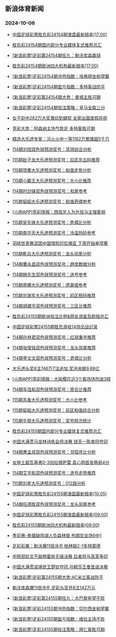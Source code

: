 ## 新浪体育新闻 
### 2024-10-06

+ [中国足球彩票胜负彩24154期澳盘最新赔率(17:00)](https://sports.sina.com.cn/l/2024-10-05/doc-incrneka6540433.shtml)

+ [胜负彩24154期国内部分专业媒体复式推荐总汇](https://sports.sina.com.cn/l/2024-10-05/doc-incrneke3348264.shtml)

+ [[新浪彩票]足彩第24154期任九：勒沃库森赢球](https://sports.sina.com.cn/l/2024-10-05/doc-incrneka6553343.shtml)

+ [胜负彩24154期欧洲四大机构最新赔率(17:00)](https://sports.sina.com.cn/l/2024-10-05/doc-incrneka6540762.shtml)

+ [[新浪彩票]足彩24154期冷热指数：埃弗顿坐和望赢](https://sports.sina.com.cn/l/2024-10-05/doc-incrneke3352787.shtml)

+ [[新浪彩票]足彩24154期盈亏指数：多特客战防平](https://sports.sina.com.cn/l/2024-10-05/doc-incrneka6554422.shtml)

+ [[新浪彩票]足彩第24154期大势：曼城主胜可期](https://sports.sina.com.cn/l/2024-10-05/doc-incrneka6552538.shtml)

+ [[新浪彩票]足彩24154期投注策略：皇马全取三分](https://sports.sina.com.cn/l/2024-10-05/doc-incrneka6553874.shtml)

+ [女子刮中262万大奖激动到腿软 全家出国度假庆祝](https://sports.sina.com.cn/l/2024-10-05/doc-incrmyah3437074.shtml)

+ [竞彩大势：阿森纳主场气势足 多特客胜可期](https://sports.sina.com.cn/l/2024-10-05/doc-incrneix0474898.shtml)

+ [精选大乐透专家：冯火火中一等1162万累擒超5千万](https://sports.sina.com.cn/l/2024-10-05/doc-incrnkrv0392545.shtml)

+ [114期刘阳双色球预测奖号：蓝球综合分析](https://sports.sina.com.cn/l/2024-10-05/doc-incrnvfu6340945.shtml)

+ [115期赵子龙大乐透预测奖号：后区杀五码推荐](https://sports.sina.com.cn/l/2024-10-05/doc-incrnksa3263383.shtml)

+ [115期项鹰大乐透预测奖号：和值走势分析](https://sports.sina.com.cn/l/2024-10-05/doc-incrnkry6488096.shtml)

+ [115期小霸王大乐透预测奖号：大小比推荐](https://sports.sina.com.cn/l/2024-10-05/doc-incrnkrw7159193.shtml)

+ [114期时剑锋双色球预测奖号：和尾参考](https://sports.sina.com.cn/l/2024-10-05/doc-incrnvfu6342548.shtml)

+ [115期韬韬大乐透预测奖号：和值奇偶参考](https://sports.sina.com.cn/l/2024-10-05/doc-incrnkry6489551.shtml)

+ [[小炮APP]竞彩情报：西班牙人为升班马主强客弱](https://sports.sina.com.cn/l/2024-10-05/doc-incrneiy7251125.shtml)

+ [115期吴先锋大乐透预测奖号：奇偶比分析](https://sports.sina.com.cn/l/2024-10-05/doc-incrnkrv0382275.shtml)

+ [115期南华天大乐透预测奖号：冷温热码参考](https://sports.sina.com.cn/l/2024-10-05/doc-incrnvfu6369378.shtml)

+ [羽球世青赛混团中国惜败印尼摘亚 下周开始单项赛](https://sports.sina.com.cn/others/badmin/2024-10-05/doc-incrpfvn6731022.shtml)

+ [115期乾兵大乐透预测奖号：龙头凤尾分析](https://sports.sina.com.cn/l/2024-10-05/doc-incrnvfs6961924.shtml)

+ [114期曹永昌双色球预测奖号：跨度数据分析](https://sports.sina.com.cn/l/2024-10-05/doc-incrnvfw3120017.shtml)

+ [114期韩先生双色球预测奖号：连号参考](https://sports.sina.com.cn/l/2024-10-05/doc-incrnvfu6340763.shtml)

+ [115期周横大乐透预测奖号：遗漏值参考](https://sports.sina.com.cn/l/2024-10-05/doc-incrnkry6485611.shtml)

+ [115期刘海军大乐透预测奖号：前区胆码推荐](https://sports.sina.com.cn/l/2024-10-05/doc-incrnvfs6962261.shtml)

+ [114期胡建平双色球预测奖号：三区比推荐](https://sports.sina.com.cn/l/2024-10-05/doc-incrnvfu6342659.shtml)

+ [胜负彩24155期欧洲投注比例&网友调查及欧赔总汇](https://sports.sina.com.cn/l/2024-10-05/doc-incrnvfw3121063.shtml)

+ [中国足球彩票24155期胜负游戏14场交战记录](https://sports.sina.com.cn/l/2024-10-05/doc-incrnqxy3215219.shtml)

+ [114期孙林君双色球预测奖号：红球重号推荐](https://sports.sina.com.cn/l/2024-10-05/doc-incrnvfw3118435.shtml)

+ [114期张俊铭双色球预测奖号：龙头凤尾推荐](https://sports.sina.com.cn/l/2024-10-05/doc-incrnvfu6341688.shtml)

+ [114期李文文双色球预测奖号：奇偶比分析](https://sports.sina.com.cn/l/2024-10-05/doc-incrnvfr0172082.shtml)

+ [大乐透头奖8注746万7注追加 奖池余额9.88亿](https://sports.sina.com.cn/l/2024-10-05/doc-incrpncn6127526.shtml)

+ [[小炮APP]竞彩情报：大阪樱花近3个客场场均进3球](https://sports.sina.com.cn/l/2024-10-05/doc-incrneiy7250555.shtml)

+ [114期车佳航双色球预测奖号：质合比推荐](https://sports.sina.com.cn/l/2024-10-05/doc-incrnvfw3119179.shtml)

+ [115期苏香大乐透预测奖号：大小比参考](https://sports.sina.com.cn/l/2024-10-05/doc-incrnvfr0184378.shtml)

+ [115期韬韬大乐透预测奖号：前区和值综合分析](https://sports.sina.com.cn/l/2024-10-05/doc-incrnvfr0184262.shtml)

+ [115期牛顿大乐透预测奖号：奖号频次统计](https://sports.sina.com.cn/l/2024-10-05/doc-incrnvfr0184909.shtml)

+ [胜负彩24155期国内部分专业媒体复式推荐总汇](https://sports.sina.com.cn/l/2024-10-05/doc-incrnvfu6345886.shtml)

+ [中国大满贯马龙林诗栋会师决赛 钱天一陈幸同夺冠](https://sports.sina.com.cn/others/pingpang/2024-10-05/doc-incrpfvn6749061.shtml)

+ [114期惠孟叔双色球预测奖号：邻孤传比分析](https://sports.sina.com.cn/l/2024-10-05/doc-incrnvfw3118592.shtml)

+ [女排土超瓦基弗0-3加拉塔萨雷 袁心玥首发两局4分](https://sports.sina.com.cn/others/volleyball/2024-10-05/doc-incrpfvq6206753.shtml)

+ [114期艾宇航双色球预测奖号：连号走势推荐](https://sports.sina.com.cn/l/2024-10-05/doc-incrnvfw3119500.shtml)

+ [115期刘星大乐透预测奖号：012路分析](https://sports.sina.com.cn/l/2024-10-05/doc-incrnvfr0185066.shtml)

+ [中国足球彩票胜负彩24155期澳盘最新赔率(10.05)](https://sports.sina.com.cn/l/2024-10-05/doc-incrnqxt0287357.shtml)

+ [114期任德胜双色球预测奖号：龙头凤尾参考](https://sports.sina.com.cn/l/2024-10-05/doc-incrnvfw3117415.shtml)

+ [中国足球彩票胜负彩24155期澳盘最新赔率(09:00)](https://sports.sina.com.cn/l/2024-10-05/doc-incrnqxt0287357.shtml)

+ [胜负彩24155期欧洲四大机构最新赔率(09:00)](https://sports.sina.com.cn/l/2024-10-05/doc-incrnqxy3213769.shtml)

+ [季前赛-詹眉缺阵湖人负森林狼 布朗尼全场6中1](https://sports.sina.com.cn/basketball/nba/2024-10-05/doc-incrnqxu7059761.shtml)

+ [足彩彩果：勒沃爆11倍冷平 柏林联2-1多特蒙德](https://sports.sina.com.cn/l/2024-10-06/doc-incrqiia5833140.shtml)

+ [中网郑钦文不敌穆霍娃无缘决赛 后者将与高芙争冠](https://sports.sina.com.cn/tennis/china/2024-10-05/doc-incrpfvs2966522.shtml)

+ [中国大满贯梁靖崑王楚钦夺冠 孙颖莎王曼昱进决赛](https://sports.sina.com.cn/others/pingpang/2024-10-05/doc-incrnvfs6957688.shtml)

+ [[新浪彩票]足彩第24155期大势:AC米兰客战防平](https://sports.sina.com.cn/l/2024-10-06/doc-incrqihy6227824.shtml)

+ [勒沃库森爆11倍冷平 足彩头奖开8注142万元](https://sports.sina.com.cn/l/2024-10-06/doc-incrqiia5833140.shtml)

+ [[新浪彩票]足彩第24155期任九：大巴黎有望不败](https://sports.sina.com.cn/l/2024-10-06/doc-incrqihw9451843.shtml)

+ [[新浪彩票]足彩24155期冷热指数：切尔西坐和望赢](https://sports.sina.com.cn/l/2024-10-06/doc-incrqihw9453741.shtml)

+ [[新浪彩票]足彩24155期盈亏指数：维拉主场不败](https://sports.sina.com.cn/l/2024-10-06/doc-incrqihw9453149.shtml)

+ [[新浪彩票]足彩24155期投注策略：拜仁客胜可期](https://sports.sina.com.cn/l/2024-10-06/doc-incrqiie2615078.shtml)

